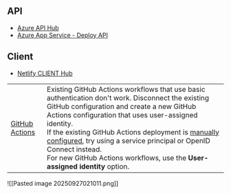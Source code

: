 ## API
- [Azure API Hub](https://portal.azure.com/#@ColinWilliams91gmail.onmicrosoft.com/resource/subscriptions/23686d9b-2a79-4809-8c86-b7982afa8a1c/resourcegroups/auzre_rg_1/providers/Microsoft.Web/sites/colin-williams-api/appServices)
- [Azure App Service - Deploy API](https://portal.azure.com/#view/HubsExtension/DeploymentDetailsBlade/~/overview/id/%2Fsubscriptions%2F23686d9b-2a79-4809-8c86-b7982afa8a1c%2FresourceGroups%2Fauzre_rg_1%2Fproviders%2FMicrosoft.Resources%2Fdeployments%2FMicrosoft.Web-WebApp-Portal-022deba5-9741/packageId//primaryResourceId/%2Fsubscriptions%2F23686d9b-2a79-4809-8c86-b7982afa8a1c%2Fresourcegroups%2Fauzre_rg_1%2Fproviders%2FMicrosoft.Web%2Fsites%2Fcolin-williams-api/provisioningHash/customize-post-provisioning-steps-webapp-deployment/createBlade~/%7B%22extension%22%3A%22WebsitesExtension%22%2C%22telemetryId%22%3A%224573db36-b109-43f7-915a-c2c00f9c3014%22%7D)
## Client
- [Netlify CLIENT Hub](https://app.netlify.com/projects/colin-williams/overview)

|   |   |
|---|---|
|[GitHub Actions](https://learn.microsoft.com/en-us/azure/app-service/deploy-continuous-deployment?tabs=github)|Existing GitHub Actions workflows that use basic authentication don't work. Disconnect the existing GitHub configuration and create a new GitHub Actions configuration that uses user-assigned identity.  <br>If the existing GitHub Actions deployment is [manually configured](https://learn.microsoft.com/en-us/azure/app-service/deploy-github-actions), try using a service principal or OpenID Connect instead.  <br>For new GitHub Actions workflows, use the **User-assigned identity** option.|

![[Pasted image 20250927021011.png]]